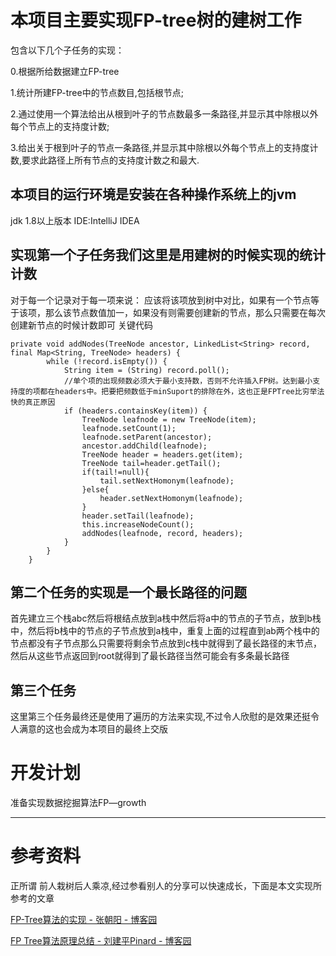 # 本项目主要实现FP-tree树的建树工作
包含以下几个子任务的实现：

0.根据所给数据建立FP-tree

1.统计所建FP-tree中的节点数目,包括根节点;

2.通过使用一个算法给出从根到叶子的节点数最多一条路径,并显示其中除根以外每个节点上的支持度计数;

3.给出关于根到叶子的节点一条路径,并显示其中除根以外每个节点上的支持度计数,要求此路径上所有节点的支持度计数之和最大.

## 本项目的运行环境是安装在各种操作系统上的jvm
jdk 1.8以上版本 IDE:IntelliJ IDEA


## 实现第一个子任务我们这里是用建树的时候实现的统计计数
对于每一个记录对于每一项来说：
应该将该项放到树中对比，如果有一个节点等于该项，那么该节点数值加一，如果没有则需要创建新的节点，那么只需要在每次创建新节点的时候计数即可
关键代码
```
private void addNodes(TreeNode ancestor, LinkedList<String> record, final Map<String, TreeNode> headers) {
        while (!record.isEmpty()) {
            String item = (String) record.poll();
            //单个项的出现频数必须大于最小支持数，否则不允许插入FP树。达到最小支持度的项都在headers中。把要把频数低于minSuport的排除在外，这也正是FPTree比穷举法快的真正原因
            if (headers.containsKey(item)) {
                TreeNode leafnode = new TreeNode(item);
                leafnode.setCount(1);
                leafnode.setParent(ancestor);
                ancestor.addChild(leafnode);
                TreeNode header = headers.get(item);
                TreeNode tail=header.getTail();
                if(tail!=null){
                    tail.setNextHomonym(leafnode);
                }else{
                    header.setNextHomonym(leafnode);
                }
                header.setTail(leafnode);
                this.increaseNodeCount();
                addNodes(leafnode, record, headers);
            }
        }
    }
```

## 第二个任务的实现是一个最长路径的问题
首先建立三个栈abc然后将根结点放到a栈中然后将a中的节点的子节点，放到b栈中，然后将b栈中的节点的子节点放到a栈中，重复上面的过程直到ab两个栈中的节点都没有子节点那么只需要将剩余节点放到c栈中就得到了最长路径的末节点，然后从这些节点返回到root就得到了最长路径当然可能会有多条最长路径

## 第三个任务
这里第三个任务最终还是使用了遍历的方法来实现,不过令人欣慰的是效果还挺令人满意的这也会成为本项目的最终上交版


# 开发计划

准备实现数据挖掘算法FP—growth

---

# 参考资料
正所谓 前人栽树后人乘凉,经过参看别人的分享可以快速成长，下面是本文实现所参考的文章

[FP-Tree算法的实现 - 张朝阳 - 博客园](https://www.cnblogs.com/zhangchaoyang/articles/2198946.html#)

[FP Tree算法原理总结 - 刘建平Pinard - 博客园](https://www.cnblogs.com/pinard/p/6307064.html)